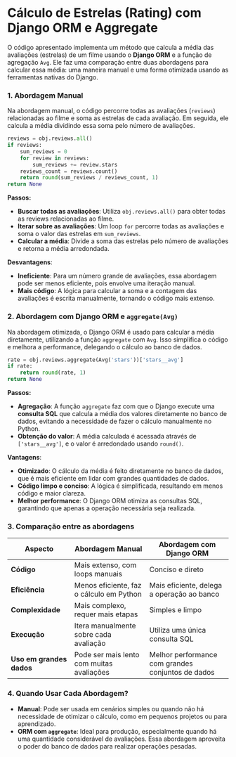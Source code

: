 # Cálculo de Estrelas (Rating) com Django ORM e Aggregate

O código apresentado implementa um método que calcula a média das avaliações (estrelas) de um filme usando o **Django ORM** e a função de agregação `Avg`. Ele faz uma comparação entre duas abordagens para calcular essa média: uma maneira manual e uma forma otimizada usando as ferramentas nativas do Django.

### 1. **Abordagem Manual**
Na abordagem manual, o código percorre todas as avaliações (`reviews`) relacionadas ao filme e soma as estrelas de cada avaliação. Em seguida, ele calcula a média dividindo essa soma pelo número de avaliações.

```python
reviews = obj.reviews.all()
if reviews:
    sum_reviews = 0
    for review in reviews:
        sum_reviews += review.stars
    reviews_count = reviews.count()
    return round(sum_reviews / reviews_count, 1)
return None
```

**Passos:**
- **Buscar todas as avaliações**: Utiliza `obj.reviews.all()` para obter todas as reviews relacionadas ao filme.
- **Iterar sobre as avaliações**: Um loop `for` percorre todas as avaliações e soma o valor das estrelas em `sum_reviews`.
- **Calcular a média**: Divide a soma das estrelas pelo número de avaliações e retorna a média arredondada.

**Desvantagens**:
- **Ineficiente**: Para um número grande de avaliações, essa abordagem pode ser menos eficiente, pois envolve uma iteração manual.
- **Mais código**: A lógica para calcular a soma e a contagem das avaliações é escrita manualmente, tornando o código mais extenso.

### 2. **Abordagem com Django ORM e `aggregate(Avg)`**
Na abordagem otimizada, o Django ORM é usado para calcular a média diretamente, utilizando a função `aggregate` com `Avg`. Isso simplifica o código e melhora a performance, delegando o cálculo ao banco de dados.

```python
rate = obj.reviews.aggregate(Avg('stars'))['stars__avg']
if rate:
    return round(rate, 1)
return None
```

**Passos:**
- **Agregação**: A função `aggregate` faz com que o Django execute uma **consulta SQL** que calcula a média dos valores diretamente no banco de dados, evitando a necessidade de fazer o cálculo manualmente no Python.
- **Obtenção do valor**: A média calculada é acessada através de `['stars__avg']`, e o valor é arredondado usando `round()`.

**Vantagens**:
- **Otimizado**: O cálculo da média é feito diretamente no banco de dados, que é mais eficiente em lidar com grandes quantidades de dados.
- **Código limpo e conciso**: A lógica é simplificada, resultando em menos código e maior clareza.
- **Melhor performance**: O Django ORM otimiza as consultas SQL, garantindo que apenas a operação necessária seja realizada.

### 3. **Comparação entre as abordagens**

| Aspecto                | Abordagem Manual                                     | Abordagem com Django ORM                     |
|------------------------|-----------------------------------------------------|---------------------------------------------|
| **Código**             | Mais extenso, com loops manuais                     | Conciso e direto                            |
| **Eficiência**         | Menos eficiente, faz o cálculo em Python            | Mais eficiente, delega a operação ao banco  |
| **Complexidade**       | Mais complexo, requer mais etapas                   | Simples e limpo                             |
| **Execução**           | Itera manualmente sobre cada avaliação              | Utiliza uma única consulta SQL              |
| **Uso em grandes dados**| Pode ser mais lento com muitas avaliações           | Melhor performance com grandes conjuntos de dados |

### 4. **Quando Usar Cada Abordagem?**
- **Manual**: Pode ser usada em cenários simples ou quando não há necessidade de otimizar o cálculo, como em pequenos projetos ou para aprendizado.
- **ORM com `aggregate`**: Ideal para produção, especialmente quando há uma quantidade considerável de avaliações. Essa abordagem aproveita o poder do banco de dados para realizar operações pesadas.
